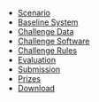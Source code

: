 * [Scenario](/underdev)
* [Baseline System](/underdev)
* [Challenge Data](/underdev)
* [Challenge Software](/underdev)
* [Challenge Rules](/underdev)
* [Evaluation](/underdev)
* [Submission](/underdev)
* [Prizes](/underdev)
* [Download](/underdev)

[//]: # (* [Scenario]&#40;docs/scenario.md&#41;)

[//]: # (* [Baseline System]&#40;docs/baseline-system.md&#41;)

[//]: # (* [Challenge Data]&#40;docs/challenge-data.md&#41;)

[//]: # (* [Challenge Software]&#40;docs/challenge-software.md&#41;)

[//]: # (* [Challenge Rules]&#40;docs/challenge-rules.md&#41;)

[//]: # (* [Evaluation]&#40;docs/evaluation.md&#41;)

[//]: # (* [Submission]&#40;docs/submission.md&#41;)

[//]: # (* [Prizes]&#40;docs/prizes.md&#41;)

[//]: # (* [Download]&#40;docs/download.md&#41;)